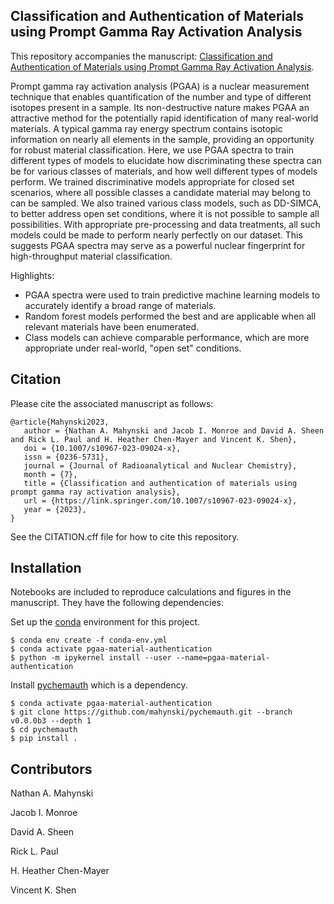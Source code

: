 Classification and Authentication of Materials using Prompt Gamma Ray Activation Analysis
---
This repository accompanies the manuscript: [Classification and Authentication of Materials using Prompt Gamma Ray Activation Analysis](https://dx.doi.org/10.1007/s10967-023-09024-x).

Prompt gamma ray activation analysis (PGAA) is a nuclear measurement technique that enables quantification of the number and type of different isotopes present in a sample.  Its non-destructive nature makes PGAA an attractive method for the potentially rapid identification of many real-world materials.  A typical gamma ray energy spectrum contains isotopic information on nearly all elements in the sample, providing an opportunity for robust material classification. Here, we use PGAA spectra to train different types of models to elucidate how discriminating these spectra can be for various classes of materials, and how well different types of models perform.  We trained discriminative models appropriate for closed set scenarios, where all possible classes a candidate material may belong to can be sampled.  We also trained various class models, such as DD-SIMCA, to better address open set conditions, where it is not possible to sample all possibilities.  With appropriate pre-processing and data treatments, all such models could be made to perform nearly perfectly on our dataset.  This suggests PGAA spectra may serve as a powerful nuclear fingerprint for high-throughput material classification.

Highlights:

* PGAA spectra were used to train predictive machine learning models to accurately identify a broad range of materials.
* Random forest models performed the best and are applicable when all relevant materials have been enumerated.
* Class models can achieve comparable performance, which are more appropriate under real-world, "open set" conditions.


Citation
---
Please cite the associated manuscript as follows:

~~~code
@article{Mahynski2023,
   author = {Nathan A. Mahynski and Jacob I. Monroe and David A. Sheen and Rick L. Paul and H. Heather Chen-Mayer and Vincent K. Shen},
   doi = {10.1007/s10967-023-09024-x},
   issn = {0236-5731},
   journal = {Journal of Radioanalytical and Nuclear Chemistry},
   month = {7},
   title = {Classification and authentication of materials using prompt gamma ray activation analysis},
   url = {https://link.springer.com/10.1007/s10967-023-09024-x},
   year = {2023},
}
~~~

See the CITATION.cff file for how to cite this repository.

Installation
---
Notebooks are included to reproduce calculations and figures in the manuscript.  They have the following dependencies:

Set up the [conda](https://www.anaconda.com/) environment for this project.
```code
$ conda env create -f conda-env.yml
$ conda activate pgaa-material-authentication
$ python -m ipykernel install --user --name=pgaa-material-authentication
```

Install [pychemauth](https://github.com/mahynski/pychemauth) which is a dependency.
```code
$ conda activate pgaa-material-authentication
$ git clone https://github.com/mahynski/pychemauth.git --branch v0.0.0b3 --depth 1
$ cd pychemauth
$ pip install .
```

Contributors
---
Nathan A. Mahynski

Jacob I. Monroe

David A. Sheen

Rick L. Paul

H. Heather Chen-Mayer

Vincent K. Shen
